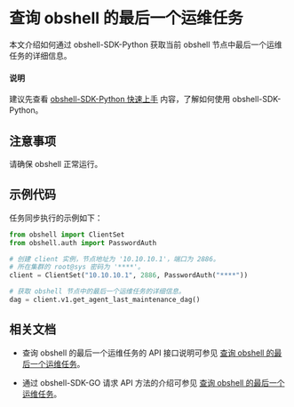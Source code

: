 # 查询 obshell 的最后一个运维任务

本文介绍如何通过 obshell-SDK-Python 获取当前 obshell 节点中最后一个运维任务的详细信息。

<main id="notice" type='explain'>
  <h4>说明</h4>
  <p>建议先查看 <a href='100.quickstart-of-python.md'>obshell-SDK-Python 快速上手</a> 内容，了解如何使用 obshell-SDK-Python。</p>
</main>

## 注意事项

请确保 obshell 正常运行。

## 示例代码

任务同步执行的示例如下：

```python
from obshell import ClientSet
from obshell.auth import PasswordAuth

# 创建 client 实例，节点地址为 '10.10.10.1'，端口为 2886。
# 所在集群的 root@sys 密码为 '****'。
client = ClientSet("10.10.10.1", 2886, PasswordAuth("****"))

# 获取 obshell 节点中的最后一个运维任务的详细信息。
dag = client.v1.get_agent_last_maintenance_dag()
```

## 相关文档

* 查询 obshell 的最后一个运维任务的 API 接口说明可参见 [查询 obshell 的最后一个运维任务](../../400.obshell-api-reference/2700.get-agent-last-o-m-task.md)。

* 通过 obshell-SDK-GO 请求 API 方法的介绍可参见 [查询 obshell 的最后一个运维任务](../200.go/2700.get-agent-last-o-m-task-of-go.md)。
